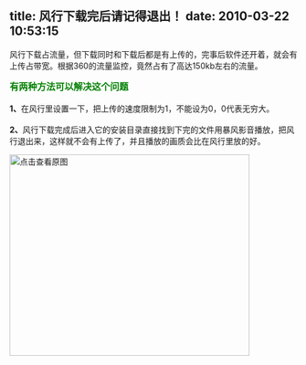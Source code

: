 title: 风行下载完后请记得退出！
date: 2010-03-22 10:53:15
---

<p>
	风行下载占流量，但下载同时和下载后都是有上传的，完事后软件还开着，就会有上传占带宽。根据360的流量监控，竟然占有了高达150kb左右的流量。</p>
<p>
	<span style="color: #008000"><strong><span style="font-size: 16px">有两种方法可以解决这个问题<br />
	</span></strong></span><br />
	<strong>1、</strong>在风行里设置一下，把上传的速度限制为1，不能设为0，0代表无穷大。<br />
	<br />
	<strong>2、</strong>风行下载完成后进入它的安装目录直接找到下完的文件用暴风影音播放，把风行退出来，这样就不会有上传了，并且播放的画质会比在风行里放的好。</p>
<p>
	<a href="width/upload/201003/60e76b759f8c4e176f6e29aeb82be911-20100321214932.png" id="file:" target="_blank"><img border="0" height="353" src="width/upload/201003/60e76b759f8c4e176f6e29aeb82be911-20100321214932.png" title="点击查看原图" width="420" /></a></p>